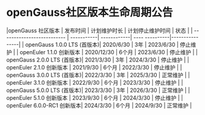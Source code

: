 # openGauss社区版本生命周期公告
|openGauss 社区版本           | 发布时间    | 计划维护时长 | 计划停止维护时间 | 状态          |
| -------------------------- | -----------| ------------| ---- ----------|----------------|
| openGauss 1.0.0 LTS (首版本)| 2020/6/30   | 3年        | 2023/6/30      | 停止维护        |
| openEuler 1.1.0 创新版本    | 2020/12/30  | 6个月      | 2023/6/30      | 停止维护         |
| openGauss 2.0.0 LTS (首版本)| 2021/3/30   | 3年        | 2024/3/30      | 停止维护        |
| openEuler 2.1.0 创新版本    | 2021/9/30  | 6个月       | 2022/3/30      | 停止维护         |
| openGauss 3.0.0 LTS (首版本)| 2022/3/30   | 3年        | 2025/3/30      | 正常维护        |
| openEuler 3.1.0 创新版本    | 2022/9/30  | 6个月       | 2023/3/30      | 停止维护         |
| openGauss 5.0.0 LTS (首版本)| 2023/3/30   | 3年        | 2026/3/30      | 正常维护        |
| openEuler 5.1.0 创新版本    | 2023/9/30  | 6个月       | 2024/3/30      | 停止维护         |
| openEuler 6.0.0-RC1 创新版本| 2024/3/30  | 6个月       | 2024/9/30      | 正常维护         |
